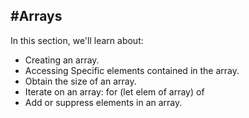#Arrays
----

In this section, we'll learn about:
* Creating an array.
* Accessing Specific elements contained in the array.
* Obtain the size of an array.
* Iterate on an array: for (let elem of array) of
* Add or suppress elements in an array.

